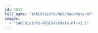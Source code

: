 ```yaml
---
id: 4613
full_name: "IARCbioinfo/NGSCheckMate-nf"
images: 
  - "IARCbioinfo-NGSCheckMate-nf-v1.1"
---
```

